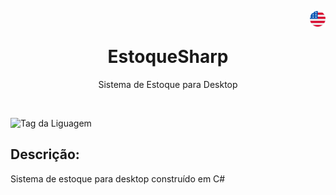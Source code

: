 <a href="https://github.com/rafaelrvital/EstoqueSharp/blob/main/README.md"><img src="https://github.com/rafaelrvital/rafaelrvital/blob/main/assets/flags/us.png" width="25" align="right" title="Change to english"></a>

<br>

<div align=center>

# EstoqueSharp

Sistema de Estoque para Desktop

</div><br>

![Tag da Liguagem](https://img.shields.io/badge/VisualStudio-CSharp-orange)

## Descrição:

Sistema de estoque para desktop construído em C#